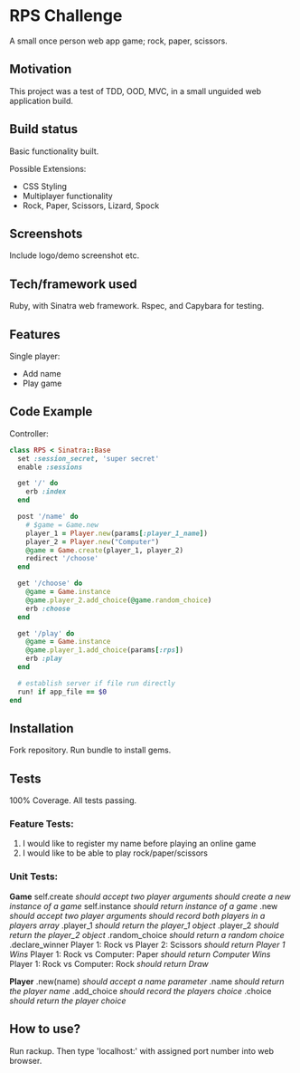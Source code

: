 # RPS Challenge
A small once person web app game; rock, paper, scissors.

## Motivation
This project was a test of TDD, OOD, MVC, in a small unguided web application build.

## Build status
Basic functionality built.

Possible Extensions:

* CSS Styling
* Multiplayer functionality
* Rock, Paper, Scissors, Lizard, Spock

## Screenshots
Include logo/demo screenshot etc.

## Tech/framework used
Ruby, with Sinatra web framework. Rspec, and Capybara for testing.

## Features
Single player:

* Add name
* Play game

## Code Example
Controller:
```Ruby
class RPS < Sinatra::Base
  set :session_secret, 'super secret'
  enable :sessions

  get '/' do
    erb :index
  end

  post '/name' do
    # $game = Game.new
    player_1 = Player.new(params[:player_1_name])
    player_2 = Player.new("Computer")
    @game = Game.create(player_1, player_2)
    redirect '/choose'
  end

  get '/choose' do
    @game = Game.instance
    @game.player_2.add_choice(@game.random_choice)
    erb :choose
  end

  get '/play' do
    @game = Game.instance
    @game.player_1.add_choice(params[:rps])
    erb :play
  end

  # establish server if file run directly
  run! if app_file == $0
end
```

## Installation
Fork repository. Run bundle to install gems.

## Tests
100% Coverage. All tests passing.

### Feature Tests:

1. I would like to register my name before playing an online game
2. I would like to be able to  play rock/paper/scissors

### Unit Tests:

**Game**
  self.create
    *should accept two player arguments*
    *should create a new instance of a game*
  self.instance
    *should return instance of a game*
  .new
    *should accept two player arguments*
    *should record both players in a players array*
  .player_1
    *should return the player_1 object*
  .player_2
    *should return the player_2 object*
  .random_choice
    *should return a random choice*
  .declare_winner
    Player 1: Rock vs Player 2: Scissors
      *should return Player 1 Wins*
    Player 1: Rock vs Computer: Paper
      *should return Computer Wins*
    Player 1: Rock vs Computer: Rock
      *should return Draw*

**Player**
  .new(name)
    *should accept a name parameter*
  .name
    *should return the player name*
  .add_choice
    *should record the players choice*
  .choice
    *should return the player choice*

## How to use?
Run rackup. Then type 'localhost:' with assigned port number into web browser.
